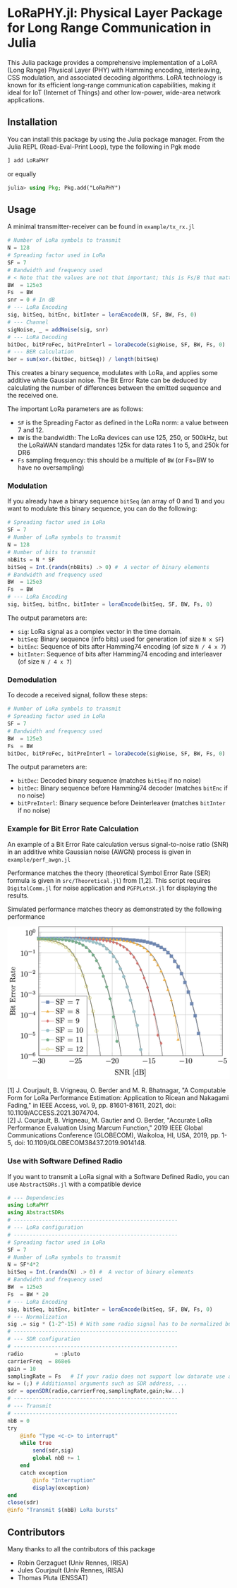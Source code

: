 # LoRaPHY.jl: Physical Layer Package for Long Range Communication in Julia

This Julia package provides a comprehensive implementation of a LoRA (Long Range) Physical Layer (PHY) with Hamming encoding, interleaving, CSS modulation, and associated decoding algorithms. LoRA technology is known for its efficient long-range communication capabilities, making it ideal for IoT (Internet of Things) and other low-power, wide-area network applications.

## Installation

You can install this package by using the Julia package manager. From the Julia REPL (Read-Eval-Print Loop), type the following in Pgk mode

```julia
] add LoRaPHY
```

or equally

```julia
julia> using Pkg; Pkg.add("LoRaPHY")
```

## Usage

A minimal transmitter-receiver can be found in `example/tx_rx.jl`

```julia
# Number of LoRa symbols to transmit 
N = 128 
# Spreading factor used in LoRa 
SF = 7 
# Bandwidth and frequency used 
# < Note that the values are not that important; this is Fs/B that matters>
BW  = 125e3
Fs  = BW 
snr = 0 # In dB
# --- LoRa Encoding 
sig, bitSeq, bitEnc, bitInter = loraEncode(N, SF, BW, Fs, 0)
# --- Channel 
sigNoise, _ = addNoise(sig, snr)
# --- LoRa Decoding 
bitDec, bitPreFec, bitPreInterl = loraDecode(sigNoise, SF, BW, Fs, 0)
# --- BER calculation 
ber = sum(xor.(bitDec, bitSeq)) / length(bitSeq)
```

This creates a binary sequence, modulates with LoRa, and applies some additive white Gaussian noise. The Bit Error Rate can be deduced by calculating the number of differences between the emitted sequence and the received one.

The important LoRa parameters are as follows:
- `SF` is the Spreading Factor as defined in the LoRa norm: a value between 7 and 12.
- `BW` is the bandwidth: The LoRa devices can use 125, 250, or 500kHz, but the LoRaWAN standard mandates 125k for data rates 1 to 5, and 250k for DR6
- `Fs` sampling frequency: this should be a multiple of `BW` (or Fs=BW to have no oversampling)

### Modulation

If you already have a binary sequence `bitSeq` (an array of 0 and 1) and you want to modulate this binary sequence, you can do the following:

```julia
# Spreading factor used in LoRa 
SF = 7 
# Number of LoRa symbols to transmit 
N = 128 
# Number of bits to transmit 
nbBits = N * SF 
bitSeq = Int.(randn(nbBits) .> 0) #  A vector of binary elements
# Bandwidth and frequency used 
BW  = 125e3
Fs  = BW
# --- LoRa Encoding 
sig, bitSeq, bitEnc, bitInter = loraEncode(bitSeq, SF, BW, Fs, 0)
```

The output parameters are:
- `sig`: LoRa signal as a complex vector in the time domain.
- `bitSeq`: Binary sequence (info bits) used for generation (of size `N x SF`)
- `bitEnc`: Sequence of bits after Hamming74 encoding (of size `N / 4 x 7`)
- `bitInter`: Sequence of bits after Hamming74 encoding and interleaver (of size `N / 4 x 7`)

### Demodulation

To decode a received signal, follow these steps:

```julia
# Number of LoRa symbols to transmit 
# Spreading factor used in LoRa 
SF = 7 
# Bandwidth and frequency used 
BW  = 125e3
Fs  = BW
bitDec, bitPreFec, bitPreInterl = loraDecode(sigNoise, SF, BW, Fs, 0)
```

The output parameters are:
- `bitDec`: Decoded binary sequence (matches `bitSeq` if no noise)
- `bitDec`: Binary sequence before Hamming74 decoder (matches `bitEnc` if no noise)
- `bitPreInterl`: Binary sequence before Deinterleaver (matches `bitInter` if no noise)

### Example for Bit Error Rate Calculation

An example of a Bit Error Rate calculation versus signal-to-noise ratio (SNR) in an additive white Gaussian noise (AWGN) process is given in `example/perf_awgn.jl`

Performance matches the theory (theoretical Symbol Error Rate (SER) formula is given in `src/Theoretical.jl`) from [1,2]. This script requires `DigitalComm.jl` for noise application and `PGFPLotsX.jl` for displaying the results.

Simulated performance matches theory as demonstrated by the following performance 

![](./examples/Lora_BER_SF.png)


[1] J. Courjault, B. Vrigneau, O. Berder and M. R. Bhatnagar, "A Computable Form for LoRa Performance Estimation: Application to Ricean and Nakagami Fading," in IEEE Access, vol. 9, pp. 81601-81611, 2021, doi: 10.1109/ACCESS.2021.3074704.  
[2] J. Courjault, B. Vrigneau, M. Gautier and O. Berder, "Accurate LoRa Performance Evaluation Using Marcum Function," 2019 IEEE Global Communications Conference (GLOBECOM), Waikoloa, HI, USA, 2019, pp. 1-5, doi: 10.1109/GLOBECOM38437.2019.9014148.



### Use with Software Defined Radio 


If you want to transmit a LoRa signal with a Software Defined Radio, you can use `AbstractSDRs.jl` with a compatible device 

```julia
# --- Dependencies
using LoRaPHY 
using AbstractSDRs
# ----------------------------------------------------
# --- LoRa configuration   
# ---------------------------------------------------- 
# Spreading factor used in LoRa 
SF = 7 
# Number of LoRa symbols to transmit 
N = SF*4*2 
bitSeq = Int.(randn(N) .> 0) #  A vector of binary elements
# Bandwidth and frequency used 
BW  = 125e3
Fs  = BW * 20
# --- LoRa Encoding 
sig, bitSeq, bitEnc, bitInter = loraEncode(bitSeq, SF, BW, Fs, 0)
# --- Normalization 
sig .= sig * (1-2^-15) # With some radio signal has to be normalized but < 1. Ensure this can be a Q(16,0,15)
# ----------------------------------------------------
# --- SDR configuration   
# ---------------------------------------------------- 
radio          = :pluto 
carrierFreq  = 868e6 
gain = 10 
samplingRate = Fs   # If your radio does not support low datarate use a Fs in LoRa that is a multiple of BW and compatible with your SDR 
kw = (;) # Additionnal arguments such as SDR address, ...
sdr = openSDR(radio,carrierFreq,samplingRate,gain;kw...)   
# ----------------------------------------------------
# --- Transmit    
# ---------------------------------------------------- 
nbB = 0
try 
    @info "Type <c-c> to interrupt"
    while true 
        send(sdr,sig)
        global nbB += 1 
    end
    catch exception 
        @info "Interruption"
        display(exception)
end
close(sdr)
@info "Transmit $(nbB) LoRa bursts"
```


## Contributors 

Many thanks to all the contributors of this package 
- Robin Gerzaguet (Univ Rennes, IRISA)
- Jules Courjault (Univ Rennes, IRISA)
- Thomas Pluta (ENSSAT)
